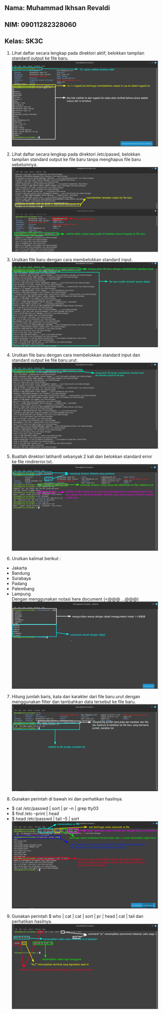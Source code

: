 ## Nama: Muhammad Ikhsan Revaldi
## NIM: 09011282328060
## Kelas: SK3C

1. Lihat daftar secara lengkap pada direktori aktif, belokkan tampilan standard output ke file baru. ![gambar 1](https://github.com/Hiratsuu/Tugas-Praktikum-4_Muhammad-Ikhsan-Revaldi_09011282328060_SK3C/blob/main/Tugas%205%20praktikum%204/step%201.png?raw=true)
   
2. Lihat daftar secara lengkap pada direktori /etc/paswd, belokkan tampilan standard output ke file baru tanpa menghapus file baru sebelumnya. ![gambar 2](https://github.com/Hiratsuu/Tugas-Praktikum-4_Muhammad-Ikhsan-Revaldi_09011282328060_SK3C/blob/main/Tugas%205%20praktikum%204/step%202.png?raw=true)
   
3. Urutkan file baru dengan cara membelokkan standard input. ![gambar 3](https://github.com/Hiratsuu/Tugas-Praktikum-4_Muhammad-Ikhsan-Revaldi_09011282328060_SK3C/blob/main/Tugas%205%20praktikum%204/step%203.png?raw=true)
   
4. Urutkan file baru dengan cara membelokkan standard input dan standard output ke file baru.urut. ![gambar 4](https://github.com/Hiratsuu/Tugas-Praktikum-4_Muhammad-Ikhsan-Revaldi_09011282328060_SK3C/blob/main/Tugas%205%20praktikum%204/step%204.jpg?raw=true)
   
5. Buatlah direktori latihan6 sebanyak 2 kali dan belokkan standard error ke file rmdirerror.txt. ![gambar 5](https://github.com/Hiratsuu/Tugas-Praktikum-4_Muhammad-Ikhsan-Revaldi_09011282328060_SK3C/blob/main/Tugas%205%20praktikum%204/step%205.png?raw=true)
  
6.  Urutkan kalimat berikut :  
- Jakarta  
- Bandung  
- Surabaya  
- Padang  
- Palembang  
- Lampung  
Dengan menggunakan notasi here document (<@@@ …@@@)
![gambar 6](https://github.com/Hiratsuu/Tugas-Praktikum-4_Muhammad-Ikhsan-Revaldi_09011282328060_SK3C/blob/main/Tugas%205%20praktikum%204/step%206.png?raw=true)

7. Hitung jumlah baris, kata dan karakter dari file baru.urut dengan menggunakan filter dan tambahkan data tersebut ke file baru.
  ![gambar 7](https://github.com/Hiratsuu/Tugas-Praktikum-4_Muhammad-Ikhsan-Revaldi_09011282328060_SK3C/blob/main/Tugas%205%20praktikum%204/step%207.png?raw=true)
  
8. Gunakan perintah di bawah ini dan perhatikan hasilnya. 
- $ cat /etc/passwd | sort | pr –n | grep tty03  
- $ find /etc –print | head  
- $ head /etc/passwd | tail –5 | sort
  ![gambar 8](https://github.com/Hiratsuu/Tugas-Praktikum-4_Muhammad-Ikhsan-Revaldi_09011282328060_SK3C/blob/main/Tugas%205%20praktikum%204/step%208.png?raw=true)
  
9. Gunakan perintah $ who | cat | cat | sort | pr | head | cat | tail dan perhatikan hasilnya. ![gambar 9](https://github.com/Hiratsuu/Tugas-Praktikum-4_Muhammad-Ikhsan-Revaldi_09011282328060_SK3C/blob/main/Tugas%205%20praktikum%204/step%209.png?raw=true)
